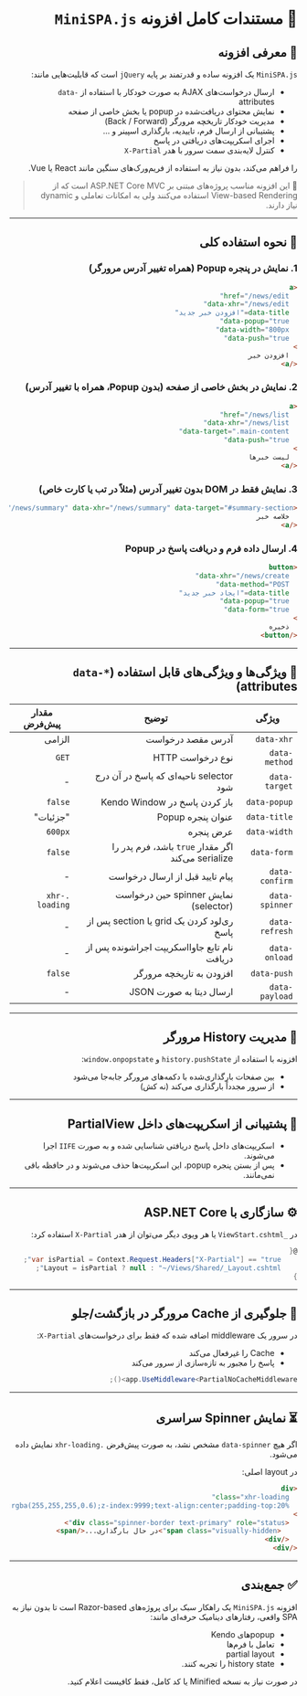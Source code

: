 <div dir="rtl">

# 📄 مستندات کامل افزونه `MiniSPA.js`

## 📌 معرفی افزونه

`MiniSPA.js` یک افزونه ساده و قدرتمند بر پایه `jQuery` است که قابلیت‌هایی مانند:

- ارسال درخواست‌های AJAX به صورت خودکار با استفاده از `data-` attributes
- نمایش محتوای دریافت‌شده در popup یا بخش خاصی از صفحه
- مدیریت خودکار تاریخچه مرورگر (Back / Forward)
- پشتیبانی از ارسال فرم، تاییدیه، بارگذاری اسپینر و ...
- اجرای اسکریپت‌های دریافتی در پاسخ
- کنترل لایه‌بندی سمت سرور با هدر `X-Partial`

را فراهم می‌کند، بدون نیاز به استفاده از فریم‌ورک‌های سنگین مانند React یا Vue.

> 🔧 این افزونه مناسب پروژه‌های مبتنی بر ASP.NET Core MVC است که از View-based Rendering استفاده می‌کنند ولی به امکانات تعاملی و dynamic نیاز دارند.

---

## 🎯 نحوه استفاده کلی

### 1. نمایش در پنجره Popup (همراه تغییر آدرس مرورگر)

```html
<a
  href="/news/edit"
  data-xhr="/news/edit"
  data-title="افزودن خبر جدید"
  data-popup="true"
  data-width="800px"
  data-push="true"
>
  افزودن خبر
</a>
```

### 2. نمایش در بخش خاصی از صفحه (بدون Popup، همراه با تغییر آدرس)

```html
<a
  href="/news/list"
  data-xhr="/news/list"
  data-target=".main-content"
  data-push="true"
>
  لیست خبرها
</a>
```

### 3. نمایش فقط در DOM بدون تغییر آدرس (مثلاً در تب یا کارت خاص)

```html
<a href="/news/summary" data-xhr="/news/summary" data-target="#summary-section">
  خلاصه خبر
</a>
```

### 4. ارسال داده فرم و دریافت پاسخ در Popup

```html
<button
  data-xhr="/news/create"
  data-method="POST"
  data-title="ایجاد خبر جدید"
  data-popup="true"
  data-form="true"
>
  ذخیره
</button>
```

---

## 🔖 ویژگی‌ها و ویژگی‌های قابل استفاده (`data-*` attributes)

| ویژگی          | توضیح                                              | مقدار پیش‌فرض  |
| -------------- | -------------------------------------------------- | -------------- |
| `data-xhr`     | آدرس مقصد درخواست                                  | الزامی         |
| `data-method`  | نوع درخواست HTTP                                   | `GET`          |
| `data-target`  | selector ناحیه‌ای که پاسخ در آن درج شود            | -              |
| `data-popup`   | باز کردن پاسخ در Kendo Window                      | `false`        |
| `data-title`   | عنوان پنجره Popup                                  | "جزئیات"       |
| `data-width`   | عرض پنجره                                          | `600px`        |
| `data-form`    | اگر مقدار `true` باشد، فرم پدر را serialize می‌کند | `false`        |
| `data-confirm` | پیام تایید قبل از ارسال درخواست                    | -              |
| `data-spinner` | نمایش spinner حین درخواست (selector)               | `.xhr-loading` |
| `data-refresh` | ری‌لود کردن یک grid یا section پس از پاسخ          | -              |
| `data-onload`  | نام تابع جاوااسکریپت اجراشونده پس از دریافت        | -              |
| `data-push`    | افزودن به تاریخچه مرورگر                           | `false`        |
| `data-payload` | ارسال دیتا به صورت JSON                            | -              |

---

## 🔁 مدیریت History مرورگر

افزونه با استفاده از `history.pushState` و `window.onpopstate`:

- بین صفحات بارگذاری‌شده با دکمه‌های مرورگر جابه‌جا می‌شود
- از سرور مجدداً بارگذاری می‌کند (نه کش)

---

## 🧠 پشتیبانی از اسکریپت‌های داخل PartialView

- اسکریپت‌های داخل پاسخ دریافتی شناسایی شده و به صورت `IIFE` اجرا می‌شوند.
- پس از بستن پنجره popup، این اسکریپت‌ها حذف می‌شوند و در حافظه باقی نمی‌مانند.

---

## ⚙️ سازگاری با ASP.NET Core

در `_ViewStart.cshtml` یا هر ویوی دیگر می‌توان از هدر `X-Partial` استفاده کرد:

```csharp
@{
    var isPartial = Context.Request.Headers["X-Partial"] == "true";
    Layout = isPartial ? null : "~/Views/Shared/_Layout.cshtml";
}
```

---

## 🚫 جلوگیری از Cache مرورگر در بازگشت/جلو

در سرور یک middleware اضافه شده که فقط برای درخواست‌های `X-Partial`:

- Cache را غیرفعال می‌کند
- پاسخ را مجبور به تازه‌سازی از سرور می‌کند

```csharp
app.UseMiddleware<PartialNoCacheMiddleware>();
```

---

## ⏳ نمایش Spinner سراسری

اگر هیچ `data-spinner` مشخص نشد، به صورت پیش‌فرض `.xhr-loading` نمایش داده می‌شود.

در layout اصلی:

```html
<div
  class="xhr-loading"
  style="display:none;position:fixed;top:0;left:0;width:100%;height:100%;background:rgba(255,255,255,0.6);z-index:9999;text-align:center;padding-top:20%;"
>
  <div class="spinner-border text-primary" role="status">
    <span class="visually-hidden">در حال بارگذاری...</span>
  </div>
</div>
```

---

## ✅ جمع‌بندی

افزونه `MiniSPA.js` یک راهکار سبک برای پروژه‌های Razor-based است تا بدون نیاز به SPA واقعی، رفتارهای دینامیک حرفه‌ای مانند:

- popupهای Kendo
- تعامل با فرم‌ها
- partial layout
- history state را تجربه کنند.

در صورت نیاز به نسخه Minified یا کد کامل، فقط کافیست اعلام کنید.

</div>
